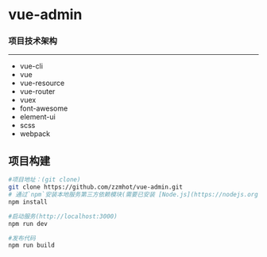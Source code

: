# vue-admin

### 项目技术架构
***
*  vue-cli
*  vue
*  vue-resource
*  vue-router
*  vuex
*  font-awesome
*  element-ui
*  scss
*  webpack

## 项目构建

``` bash
#项目地址：(git clone)
git clone https://github.com/zzmhot/vue-admin.git
# 通过`npm`安装本地服务第三方依赖模块(需要已安装 [Node.js](https://nodejs.org))
npm install

#启动服务(http://localhost:3000)
npm run dev

#发布代码
npm run build
```

